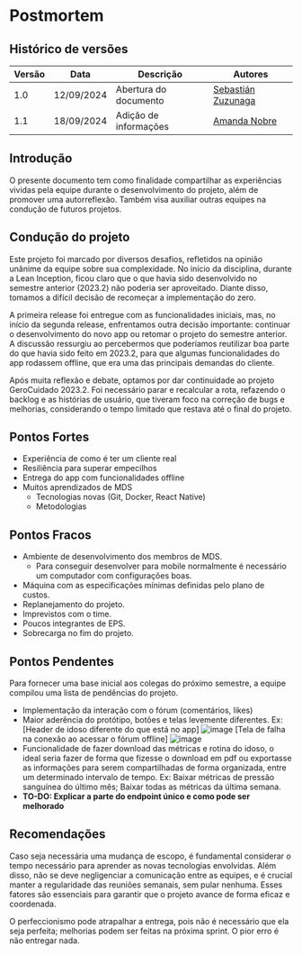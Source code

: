 
# Postmortem 

## Histórico de versões

| Versão | Data       | Descrição             | Autores     |
| ------ | ---------- | --------------------- | ----------- |
| 1.0    | 12/09/2024 | Abertura do documento | [Sebastián Zuzunaga](https://github.com/sebazac332) |
| 1.1    | 18/09/2024 | Adição de informações | [Amanda Nobre](https://github.com/AmandaNbr) |

## Introdução

O presente documento tem como finalidade compartilhar as experiências vividas pela equipe durante o desenvolvimento do projeto, além de promover uma autorreflexão. Também visa auxiliar outras equipes na condução de futuros projetos.

## Condução do projeto

Este projeto foi marcado por diversos desafios, refletidos na opinião unânime da equipe sobre sua complexidade. No início da disciplina, durante a Lean Inception, ficou claro que o que havia sido desenvolvido no semestre anterior (2023.2) não poderia ser aproveitado. Diante disso, tomamos a difícil decisão de recomeçar a implementação do zero.

A primeira release foi entregue com as funcionalidades iniciais, mas, no início da segunda release, enfrentamos outra decisão importante: continuar o desenvolvimento do novo app ou retomar o projeto do semestre anterior. A discussão ressurgiu ao percebermos que poderíamos reutilizar boa parte do que havia sido feito em 2023.2, para que algumas funcionalidades do app rodassem offline, que era uma das principais demandas do cliente.

Após muita reflexão e debate, optamos por dar continuidade ao projeto GeroCuidado 2023.2. Foi necessário parar e recalcular a rota, refazendo o backlog e as histórias de usuário, que tiveram foco na correção de bugs e melhorias, considerando o tempo limitado que restava até o final do projeto.

## Pontos Fortes

- Experiência de como é ter um cliente real
- Resiliência para superar empecilhos
- Entrega do app com funcionalidades offline
- Muitos aprendizados de MDS
  - Tecnologias novas (Git, Docker, React Native)
  - Metodologias

## Pontos Fracos

- Ambiente de desenvolvimento dos membros de MDS.
  - Para conseguir desenvolver para mobile normalmente é necessário um computador com configurações boas.
- Máquina com as especificações mínimas definidas pelo plano de custos.
- Replanejamento do projeto.
- Imprevistos com o time.
- Poucos integrantes de EPS.
- Sobrecarga no fim do projeto.

## Pontos Pendentes

Para fornecer uma base inicial aos colegas do próximo semestre, a equipe compilou uma lista de pendências do projeto.

- Implementação da interação com o fórum (comentários, likes)
- Maior aderência do protótipo, botões e telas levemente diferentes. Ex:
[Header de idoso diferente do que está no app]
![image](https://github.com/user-attachments/assets/2d3a9a13-469c-4a49-8a83-3e58bcd88d37)
[Tela de falha na conexão ao acessar o fórum offline]
![image](https://github.com/user-attachments/assets/6d67e7d2-abb9-4233-8415-783a11c71cfe)
- Funcionalidade de fazer download das métricas e rotina do idoso, o ideal seria fazer de forma que fizesse o download em pdf ou exportasse as informações para serem compartilhadas de forma organizada, entre um determinado intervalo de tempo. Ex: Baixar métricas de pressão sanguínea do último mês; Baixar todas as métricas da última semana.
- **TO-DO: Explicar a parte do endpoint único e como pode ser melhorado**

## Recomendações

Caso seja necessária uma mudança de escopo, é fundamental considerar o tempo necessário para aprender as novas tecnologias envolvidas. Além disso, não se deve negligenciar a comunicação entre as equipes, e é crucial manter a regularidade das reuniões semanais, sem pular nenhuma. Esses fatores são essenciais para garantir que o projeto avance de forma eficaz e coordenada.

O perfeccionismo pode atrapalhar a entrega, pois não é necessário que ela seja perfeita; melhorias podem ser feitas na próxima sprint. O pior erro é não entregar nada.
